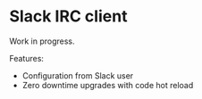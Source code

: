 Slack IRC client
================

Work in progress.

Features:
 * Configuration from Slack user
 * Zero downtime upgrades with code hot reload
